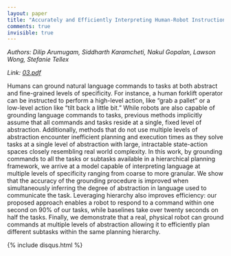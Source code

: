 ```yaml
---
layout: paper
title: "Accurately and Efficiently Interpreting Human-Robot Instructions of Varying Granularities"
comments: true
invisible: true
---
```


<p class="text-left"><i>Authors: Dilip Arumugam, Siddharth Karamcheti, Nakul Gopalan, Lawson Wong, Stefanie Tellex</i></p>
<p class="text-left"><i>Link: <a href="https://storage.googleapis.com/rss2017-papers/03.pdf">03.pdf</a></i></p>

Humans can ground natural language commands to tasks at both abstract and fine-grained levels of specificity. For instance, a human forklift operator can be instructed to perform a high-level action, like &#8220;grab a pallet&#8221; or a low-level action like &#8220;tilt back a little bit.&#8221; While robots are also capable of grounding language commands to tasks, previous methods implicitly assume that all commands and tasks reside at a single, fixed level of abstraction. Additionally, methods that do not use multiple levels of abstraction encounter inefficient planning and execution times as they solve tasks at a single level of abstraction with large, intractable state-action spaces closely resembling real world complexity. In this work, by grounding commands to all the tasks or subtasks available in a hierarchical planning framework, we arrive at a model capable of interpreting language at multiple levels of specificity ranging from coarse to more granular. We show that the accuracy of the grounding procedure is improved when simultaneously inferring the degree of abstraction in language used to communicate the task. Leveraging hierarchy also improves efficiency: our proposed approach enables a robot to respond to a command within one second on 90% of our tasks, while baselines take over twenty seconds on half the tasks. Finally, we demonstrate that a real, physical robot can ground commands at multiple levels of abstraction allowing it to efficiently plan different subtasks within the same planning hierarchy.

{% include disqus.html %}